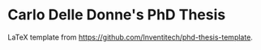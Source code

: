 # Carlo Delle Donne's PhD Thesis

LaTeX template from https://github.com/Inventitech/phd-thesis-template.
